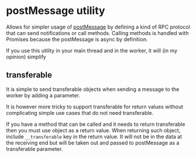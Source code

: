 # postMessage utility

Allows for simpler usage of [postMessage](https://developer.mozilla.org/en-US/docs/Web/API/Worker/postMessage) by defining a kind of RPC protocol that can send notifications or call methods. Calling methods is handled with Promises because the postMessage is async by definition.

If you use this utility in your main thread and in the worker, it will (in my opinion) simplify

## transferable

It is simple to send transferable objects when sending a message to the worker by adding a parameter.

It is however more tricky to support transferable for return values without complicating simple use
cases that do not need transferable.

If you have a method that can be called and it needs to return transferable then you must use object as a return value.
When returning such object, include `__transferable` key in the return value. It will not be in the data at the receiving end but will be taken out and passed to postMessage as a transferable parameter.
